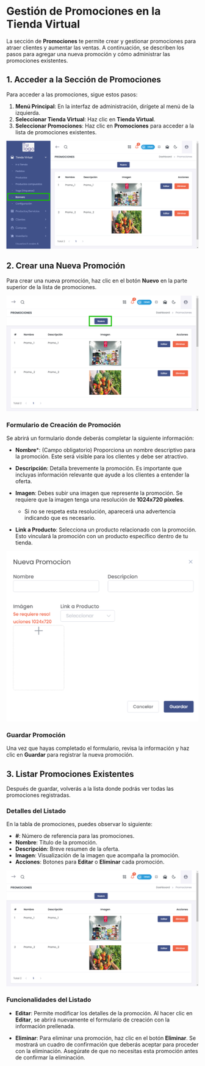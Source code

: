 # Gestión de Promociones en la Tienda Virtual  

La sección de **Promociones** te permite crear y gestionar promociones para atraer clientes y aumentar las ventas. A continuación, se describen los pasos para agregar una nueva promoción y cómo administrar las promociones existentes.  

## 1. Acceder a la Sección de Promociones  

Para acceder a las promociones, sigue estos pasos:  

1. **Menú Principal**: En la interfaz de administración, dirígete al menú de la izquierda.  
2. **Seleccionar Tienda Virtual**: Haz clic en **Tienda Virtual**.  
3. **Seleccionar Promociones**: Haz clic en **Promociones** para acceder a la lista de promociones existentes.  

![Sección de Promociones](img/seccion_promociones.jpg)  

## 2. Crear una Nueva Promoción  

Para crear una nueva promoción, haz clic en el botón **Nuevo** en la parte superior de la lista de promociones.  

![Botón Nuevo](img/boton_nuevo_promocion.jpg)  

### Formulario de Creación de Promoción  

Se abrirá un formulario donde deberás completar la siguiente información:  

- **Nombre***: (Campo obligatorio) Proporciona un nombre descriptivo para la promoción. Este será visible para los clientes y debe ser atractivo.  

- **Descripción**: Detalla brevemente la promoción. Es importante que incluyas información relevante que ayude a los clientes a entender la oferta.  

- **Imagen**: Debes subir una imagen que represente la promoción. Se requiere que la imagen tenga una resolución de **1024x720 píxeles**.   
  - Si no se respeta esta resolución, aparecerá una advertencia indicando que es necesario.  
  

- **Link a Producto**: Selecciona un producto relacionado con la promoción. Esto vinculará la promoción con un producto específico dentro de tu tienda.  

![Formulario Nueva Promoción](img/formulario_nueva_promocion.jpg)  

### Guardar Promoción  

Una vez que hayas completado el formulario, revisa la información y haz clic en **Guardar** para registrar la nueva promoción.  

## 3. Listar Promociones Existentes  

Después de guardar, volverás a la lista donde podrás ver todas las promociones registradas.   

### Detalles del Listado  

En la tabla de promociones, puedes observar lo siguiente:  

- **#**: Número de referencia para las promociones.  
- **Nombre**: Título de la promoción.  
- **Descripción**: Breve resumen de la oferta.  
- **Imagen**: Visualización de la imagen que acompaña la promoción.  
- **Acciones**: Botones para **Editar** o **Eliminar** cada promoción.  

![Listado de Promociones](img/listado_promociones.jpg)  

### Funcionalidades del Listado  

- **Editar**: Permite modificar los detalles de la promoción. Al hacer clic en **Editar**, se abrirá nuevamente el formulario de creación con la información prellenada.  

- **Eliminar**: Para eliminar una promoción, haz clic en el botón **Eliminar**. Se mostrará un cuadro de confirmación que deberás aceptar para proceder con la eliminación. Asegúrate de que no necesitas esta promoción antes de confirmar la eliminación.  

